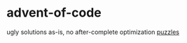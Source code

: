 # advent-of-code
ugly solutions as-is, no after-complete optimization
[puzzles](http://adventofcode.com/2017)